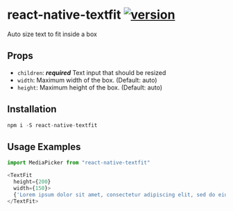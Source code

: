 # react-native-textfit [![version](https://img.shields.io/npm/v/react-native-textfit.svg)](https://www.npmjs.org/package/react-native-textfit)
Auto size text to fit inside a box 

## Props

- `children`: ***required*** Text input that should be resized
- `width`: Maximum width of the box. (Default: auto)
- `height`: Maximum height of the box. (Default: auto)

## Installation

```js
npm i -S react-native-textfit
```

## Usage Examples

```js
import MediaPicker from "react-native-textfit"
```

```javascript
<TextFit
  height={200}
  width={150}>
  {'Lorem ipsum dolor sit amet, consectetur adipiscing elit, sed do eiusmod tempor incididunt ut labore et dolore magna aliqua. Ut enim ad minim veniam, quis nostrud exercitation ullamco laboris nisi ut aliquip ex ea commodo consequat. Duis aute irure dolor in reprehenderit in voluptate velit esse cillum dolore eu fugiat nulla pariatur. Excepteur sint occaecat cupidatat non proident, sunt in culpa qui officia deserunt mollit anim id est laborum.'}
</TextFit>
```
